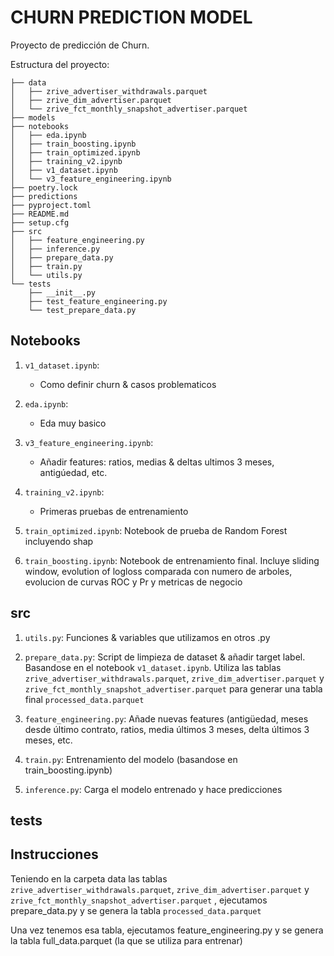# CHURN PREDICTION MODEL

Proyecto de predicción de Churn.


Estructura del proyecto:

```text
├── data
│   ├── zrive_advertiser_withdrawals.parquet
│   ├── zrive_dim_advertiser.parquet
│   └── zrive_fct_monthly_snapshot_advertiser.parquet
├── models
├── notebooks
│   ├── eda.ipynb
│   ├── train_boosting.ipynb
│   ├── train_optimized.ipynb
│   ├── training_v2.ipynb
│   ├── v1_dataset.ipynb
│   └── v3_feature_engineering.ipynb
├── poetry.lock
├── predictions
├── pyproject.toml
├── README.md
├── setup.cfg
├── src
│   ├── feature_engineering.py
│   ├── inference.py
│   ├── prepare_data.py
│   ├── train.py
│   └── utils.py
└── tests
    ├── __init__.py
    ├── test_feature_engineering.py
    └── test_prepare_data.py

```


## Notebooks

1. `v1_dataset.ipynb`:
    - Como definir churn & casos problematicos

2. `eda.ipynb`:
    - Eda muy basico

3. `v3_feature_engineering.ipynb`:
   - Añadir features: ratios, medias & deltas ultimos 3 meses, antigúedad, etc.
  
4. `training_v2.ipynb`:
   - Primeras pruebas de entrenamiento
  
5. `train_optimized.ipynb`:
   Notebook de prueba de Random Forest incluyendo shap

6. `train_boosting.ipynb`:
   Notebook de entrenamiento final. Incluye sliding window, evolution of logloss comparada con numero de arboles, evolucion de curvas ROC y Pr y metricas de negocio


## src

1. `utils.py`:
   Funciones & variables que utilizamos en otros .py

2. `prepare_data.py`:
    Script de limpieza de dataset & añadir target label. Basandose en el notebook `v1_dataset.ipynb`.
   Utiliza las tablas `zrive_advertiser_withdrawals.parquet`, `zrive_dim_advertiser.parquet` y `zrive_fct_monthly_snapshot_advertiser.parquet`  para generar una tabla final `processed_data.parquet`


3. `feature_engineering.py`:
   Añade nuevas features (antigüedad, meses desde último contrato, ratios, media últimos 3 meses, delta últimos 3 meses, etc.

4. `train.py`:
   Entrenamiento del modelo (basandose en train_boosting.ipynb)

5. `inference.py`:
   Carga el modelo entrenado y hace predicciones


## tests

   


## Instrucciones

Teniendo en la carpeta data las tablas `zrive_advertiser_withdrawals.parquet`, `zrive_dim_advertiser.parquet` y `zrive_fct_monthly_snapshot_advertiser.parquet` , ejecutamos prepare_data.py y se genera la tabla  `processed_data.parquet`

Una vez tenemos esa tabla, ejecutamos feature_engineering.py y se genera la tabla full_data.parquet (la que se utiliza para entrenar)


   

